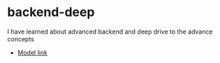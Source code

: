 # backend-deep

I have learned about advanced backend and deep drive to the advance concepts

- [Model link](https://app.eraser.io/workspace/YtPqZ1VogxGy1jzIDkzj?origin=share)
